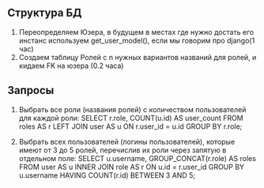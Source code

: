## Структура БД

1. Переопределяем Юзера, в будущем в местах где нужно достать его инстанс используем get_user_model(), если мы говорим про django(1 час)
2. Создаем таблицу Ролей с n нужных вариантов названий для ролей, и кидаем FK на юзера (0.2 часа)

## Запросы
1. Выбрать все роли (названия ролей) с количеством пользователей для каждой роли: 
SELECT r.role, COUNT(u.id) AS user_count
FROM roles AS r
LEFT JOIN user AS u ON r.user_id = u.id
GROUP BY r.role;

2. Выбрать всех пользователей (логины пользователей), которые имеют от 3 до 5 ролей, перечислив их роли через запятую в отдельном поле:
SELECT u.username, GROUP_CONCAT(r.role) AS roles
FROM user AS u
INNER JOIN role AS r ON u.id = r.user_id
GROUP BY u.username
HAVING COUNT(r.id) BETWEEN 3 AND 5;
